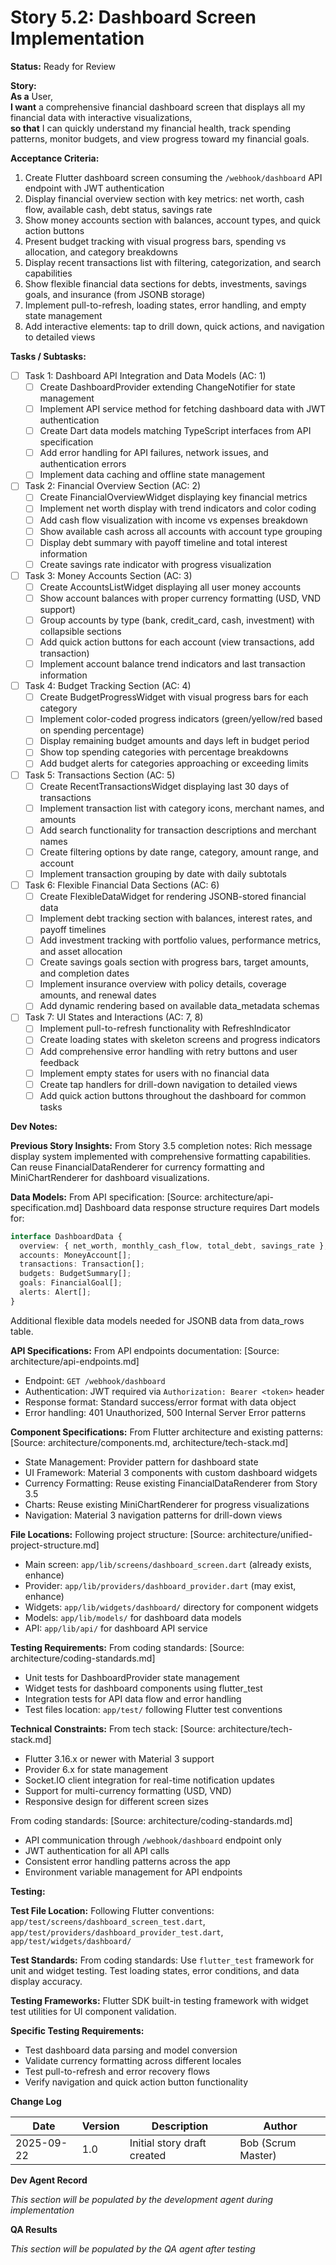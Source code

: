 # Story 5.2: Dashboard Screen Implementation

**Status:** Ready for Review

**Story:**  
**As a** User,  
**I want** a comprehensive financial dashboard screen that displays all my financial data with interactive visualizations,  
**so that** I can quickly understand my financial health, track spending patterns, monitor budgets, and view progress toward my financial goals.

**Acceptance Criteria:**  
1. Create Flutter dashboard screen consuming the `/webhook/dashboard` API endpoint with JWT authentication
2. Display financial overview section with key metrics: net worth, cash flow, available cash, debt status, savings rate
3. Show money accounts section with balances, account types, and quick action buttons
4. Present budget tracking with visual progress bars, spending vs allocation, and category breakdowns
5. Display recent transactions list with filtering, categorization, and search capabilities
6. Show flexible financial data sections for debts, investments, savings goals, and insurance (from JSONB storage)
7. Implement pull-to-refresh, loading states, error handling, and empty state management
8. Add interactive elements: tap to drill down, quick actions, and navigation to detailed views

**Tasks / Subtasks:**  
- [ ] Task 1: Dashboard API Integration and Data Models (AC: 1)
  - [ ] Create DashboardProvider extending ChangeNotifier for state management
  - [ ] Implement API service method for fetching dashboard data with JWT authentication
  - [ ] Create Dart data models matching TypeScript interfaces from API specification
  - [ ] Add error handling for API failures, network issues, and authentication errors
  - [ ] Implement data caching and offline state management

- [ ] Task 2: Financial Overview Section (AC: 2)
  - [ ] Create FinancialOverviewWidget displaying key financial metrics
  - [ ] Implement net worth display with trend indicators and color coding
  - [ ] Add cash flow visualization with income vs expenses breakdown
  - [ ] Show available cash across all accounts with account type grouping
  - [ ] Display debt summary with payoff timeline and total interest information
  - [ ] Create savings rate indicator with progress visualization

- [ ] Task 3: Money Accounts Section (AC: 3)
  - [ ] Create AccountsListWidget displaying all user money accounts
  - [ ] Show account balances with proper currency formatting (USD, VND support)
  - [ ] Group accounts by type (bank, credit_card, cash, investment) with collapsible sections
  - [ ] Add quick action buttons for each account (view transactions, add transaction)
  - [ ] Implement account balance trend indicators and last transaction information

- [ ] Task 4: Budget Tracking Section (AC: 4)
  - [ ] Create BudgetProgressWidget with visual progress bars for each category
  - [ ] Implement color-coded progress indicators (green/yellow/red based on spending percentage)
  - [ ] Display remaining budget amounts and days left in budget period
  - [ ] Show top spending categories with percentage breakdowns
  - [ ] Add budget alerts for categories approaching or exceeding limits

- [ ] Task 5: Transactions Section (AC: 5)
  - [ ] Create RecentTransactionsWidget displaying last 30 days of transactions
  - [ ] Implement transaction list with category icons, merchant names, and amounts
  - [ ] Add search functionality for transaction descriptions and merchant names
  - [ ] Create filtering options by date range, category, amount range, and account
  - [ ] Implement transaction grouping by date with daily subtotals

- [ ] Task 6: Flexible Financial Data Sections (AC: 6)
  - [ ] Create FlexibleDataWidget for rendering JSONB-stored financial data
  - [ ] Implement debt tracking section with balances, interest rates, and payoff timelines
  - [ ] Add investment tracking with portfolio values, performance metrics, and asset allocation
  - [ ] Create savings goals section with progress bars, target amounts, and completion dates
  - [ ] Implement insurance overview with policy details, coverage amounts, and renewal dates
  - [ ] Add dynamic rendering based on available data_metadata schemas

- [ ] Task 7: UI States and Interactions (AC: 7, 8)
  - [ ] Implement pull-to-refresh functionality with RefreshIndicator
  - [ ] Create loading states with skeleton screens and progress indicators
  - [ ] Add comprehensive error handling with retry buttons and user feedback
  - [ ] Implement empty states for users with no financial data
  - [ ] Create tap handlers for drill-down navigation to detailed views
  - [ ] Add quick action buttons throughout the dashboard for common tasks

**Dev Notes:**

**Previous Story Insights:**
From Story 3.5 completion notes: Rich message display system implemented with comprehensive formatting capabilities. Can reuse FinancialDataRenderer for currency formatting and MiniChartRenderer for dashboard visualizations.

**Data Models:**
From API specification: [Source: architecture/api-specification.md]
Dashboard data response structure requires Dart models for:
```typescript
interface DashboardData {
  overview: { net_worth, monthly_cash_flow, total_debt, savings_rate };
  accounts: MoneyAccount[];
  transactions: Transaction[];
  budgets: BudgetSummary[];
  goals: FinancialGoal[];
  alerts: Alert[];
}
```

Additional flexible data models needed for JSONB data from data_rows table.

**API Specifications:**
From API endpoints documentation: [Source: architecture/api-endpoints.md]
- Endpoint: `GET /webhook/dashboard`
- Authentication: JWT required via `Authorization: Bearer <token>` header
- Response format: Standard success/error format with data object
- Error handling: 401 Unauthorized, 500 Internal Server Error patterns

**Component Specifications:**
From Flutter architecture and existing patterns: [Source: architecture/components.md, architecture/tech-stack.md]
- State Management: Provider pattern for dashboard state
- UI Framework: Material 3 components with custom dashboard widgets
- Currency Formatting: Reuse existing FinancialDataRenderer from Story 3.5
- Charts: Reuse existing MiniChartRenderer for progress visualizations
- Navigation: Material 3 navigation patterns for drill-down views

**File Locations:**
Following project structure: [Source: architecture/unified-project-structure.md]
- Main screen: `app/lib/screens/dashboard_screen.dart` (already exists, enhance)
- Provider: `app/lib/providers/dashboard_provider.dart` (may exist, enhance)
- Widgets: `app/lib/widgets/dashboard/` directory for component widgets
- Models: `app/lib/models/` for dashboard data models
- API: `app/lib/api/` for dashboard API service

**Testing Requirements:**
From coding standards: [Source: architecture/coding-standards.md]
- Unit tests for DashboardProvider state management
- Widget tests for dashboard components using flutter_test
- Integration tests for API data flow and error handling
- Test files location: `app/test/` following Flutter test conventions

**Technical Constraints:**
From tech stack: [Source: architecture/tech-stack.md]
- Flutter 3.16.x or newer with Material 3 support
- Provider 6.x for state management
- Socket.IO client integration for real-time notification updates
- Support for multi-currency formatting (USD, VND)
- Responsive design for different screen sizes

From coding standards: [Source: architecture/coding-standards.md]
- API communication through `/webhook/dashboard` endpoint only
- JWT authentication for all API calls
- Consistent error handling patterns across the app
- Environment variable management for API endpoints

**Testing:**

**Test File Location:**
Following Flutter conventions: `app/test/screens/dashboard_screen_test.dart`, `app/test/providers/dashboard_provider_test.dart`, `app/test/widgets/dashboard/`

**Test Standards:**
From coding standards: Use `flutter_test` framework for unit and widget testing. Test loading states, error conditions, and data display accuracy.

**Testing Frameworks:**
Flutter SDK built-in testing framework with widget test utilities for UI component validation.

**Specific Testing Requirements:**
- Test dashboard data parsing and model conversion
- Validate currency formatting across different locales
- Test pull-to-refresh and error recovery flows
- Verify navigation and quick action button functionality

**Change Log**

| Date | Version | Description | Author |
|------|---------|-------------|---------|
| 2025-09-22 | 1.0 | Initial story draft created | Bob (Scrum Master) |

**Dev Agent Record**

*This section will be populated by the development agent during implementation*

**QA Results**

*This section will be populated by the QA agent after testing*
